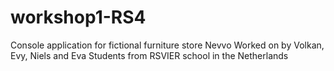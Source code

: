# workshop1-RS4

Console application for fictional furniture store Nevvo
Worked on by Volkan, Evy, Niels and Eva
Students from RSVIER school in the Netherlands

